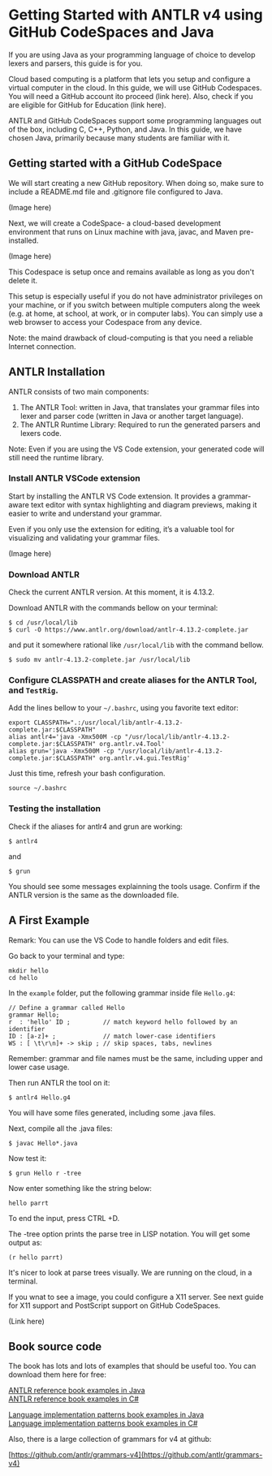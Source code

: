 # Getting Started with ANTLR v4 using GitHub CodeSpaces and Java

If you are using Java as your programming language of choice to develop lexers and parsers, this guide is for you.

Cloud based computing is a platform that lets you setup and configure a virtual computer in the cloud.
In this guide, we will use GitHub Codespaces.
You will need a GitHub account ito proceed (link here). Also, check if you are eligible for GitHub for Education (link here).

ANTLR and GitHub CodeSpaces support some programming languages out of the box, including C, C++, Python, and Java.
In this guide, we have chosen Java, primarily because many students are familiar with it. 

## Getting started with a GitHub CodeSpace

We will start creating a new GitHub repository. When doing so, make sure to include a README.md file and .gitignore file configured to Java.

(Image here)

Next, we will create a CodeSpace- a cloud-based development environment that runs on Linux machine with java, javac, and Maven pre-installed.

(Image here)

This Codespace is setup once and remains available as long as you don't delete it.

This setup is especially useful if you do not have administrator privileges on your machine, or if you switch between multiple computers along the week (e.g. at home, at school, at work, or in computer labs). You can simply use a web browser to access your Codespace from any device.

Note: the maind drawback of cloud-computing is that you need a reliable Internet connection.

## ANTLR Installation

ANTLR consists of two main components:
1. The ANTLR Tool: written in Java, that translates your grammar files into lexer and parser code (written in Java or another target language).
2. The ANTLR Runtime Library: Required to run the generated parsers and lexers code.

Note: Even if you are using the VS Code extension, your generated code will still need the runtime library. 

### Install ANTLR VSCode extension

Start by installing the ANTLR VS Code extension. It provides a grammar-aware text editor with syntax highlighting and diagram previews, making it easier to write and understand your grammar.

Even if you only use the extension for editing, it’s a valuable tool for visualizing and validating your grammar files.


(Image here)

### Download ANTLR

Check the current ANTLR version.
At this moment, it is 4.13.2.

Download ANTLR with the commands bellow on your terminal:

```
$ cd /usr/local/lib
$ curl -O https://www.antlr.org/download/antlr-4.13.2-complete.jar
```
and put it somewhere rational like `/usr/local/lib` with the command bellow.

```
$ sudo mv antlr-4.13.2-complete.jar /usr/local/lib
```

### Configure CLASSPATH and create aliases for the ANTLR Tool, and `TestRig`.

Add the lines bellow to your `~/.bashrc`, using you favorite text editor:
```
export CLASSPATH=".:/usr/local/lib/antlr-4.13.2-complete.jar:$CLASSPATH"
alias antlr4='java -Xmx500M -cp "/usr/local/lib/antlr-4.13.2-complete.jar:$CLASSPATH" org.antlr.v4.Tool'
alias grun='java -Xmx500M -cp "/usr/local/lib/antlr-4.13.2-complete.jar:$CLASSPATH" org.antlr.v4.gui.TestRig'
```

Just this time, refresh your bash configuration. 

```
source ~/.bashrc
```

### Testing the installation

Check if the aliases for antlr4 and grun are working:

```
$ antlr4
```

and

```
$ grun
```

You should see some messages explainning the tools usage. Confirm if the ANTLR version is the same as the downloaded file.

## A First Example

Remark: You can use the VS Code to handle folders and edit files.

Go back to your terminal and type:

```
mkdir hello
cd hello
```

In the `example` folder, put the following grammar inside file `Hello.g4`:

``` Hello.g4
// Define a grammar called Hello
grammar Hello;
r  : 'hello' ID ;         // match keyword hello followed by an identifier
ID : [a-z]+ ;             // match lower-case identifiers
WS : [ \t\r\n]+ -> skip ; // skip spaces, tabs, newlines
```

Remember: grammar and file names must be the same, including upper and lower case usage.

Then run ANTLR the tool on it:

```
$ antlr4 Hello.g4
```
You will have some files generated, including some .java files.

Next, compile all the .java files:
```
$ javac Hello*.java
```

Now test it:

```
$ grun Hello r -tree
```

Now enter something like the string below:

`hello parrt`

To end the input, press CTRL +D.

The -tree option prints the parse tree in LISP notation.
You will get some output as:

`(r hello parrt)`

It's nicer to look at parse trees visually.
We are running on the cloud, in a terminal. 

If you wnat to see a image, you could configure a X11 server.
See next guide for X11 support and PostScript support on GitHub CodeSpaces.

(Link here)

## Book source code

The book has lots and lots of examples that should be useful too. You can download them here for free:

[ANTLR reference book examples in Java](https://media.pragprog.com/titles/tpantlr2/code/tpantlr2-code.zip)<br>
[ANTLR reference book examples in C#](https://github.com/Philippe-Laval/tpantlr2)


[Language implementation patterns book examples in Java](https://media.pragprog.com/titles/tpdsl/code/tpdsl-code.zip)<br>
[Language implementation patterns book examples in C#](https://github.com/Philippe-Laval/tpdsl)

Also, there is a large collection of grammars for v4 at github:

[https://github.com/antlr/grammars-v4](https://github.com/antlr/grammars-v4)
